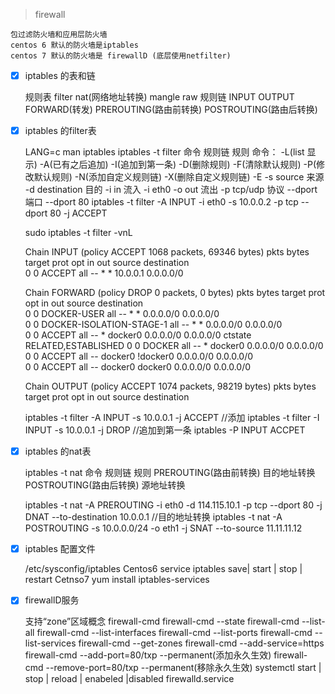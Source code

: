 > firewall


    包过滤防火墙和应用层防火墙
    centos 6 默认的防火墙是iptables
    centos 7 默认的防火墙是 firewallD (底层使用netfilter)

- [x] iptables 的表和链


    规则表
        filter nat(网络地址转换) mangle raw
    规则链
        INPUT OUTPUT FORWARD(转发)
        PREROUTING(路由前转换) POSTROUTING(路由后转换)

- [x] iptables 的filter表


    LANG=c man iptables 
    iptables -t filter 命令 规则链 规则
    命令：  -L(list 显示)
            -A(已有之后追加) -I(追加到第一条)
            -D(删除规则) -F(清除默认规则) -P(修改默认规则)
            -N(添加自定义规则链) -X(删除自定义规则链) -E
    -s source 来源
    -d destination 目的
    -i in  流入 -i eth0
    -o out 流出
    -p tcp/udp 协议 
    --dport 端口  --dport 80
    iptables -t filter -A INPUT -i eth0 -s 10.0.0.2 -p tcp --dport 80 -j ACCEPT

    sudo iptables -t filter -vnL

    Chain INPUT (policy ACCEPT 1068 packets, 69346 bytes)
     pkts bytes target     prot opt in     out     source               destination         
        0     0 ACCEPT     all  --  *      *       10.0.0.1             0.0.0.0/0           

    Chain FORWARD (policy DROP 0 packets, 0 bytes)
     pkts bytes target     prot opt in     out     source               destination         
        0     0 DOCKER-USER  all  --  *      *       0.0.0.0/0            0.0.0.0/0           
        0     0 DOCKER-ISOLATION-STAGE-1  all  --  *      *       0.0.0.0/0            0.0.0.0/0           
        0     0 ACCEPT     all  --  *      docker0  0.0.0.0/0            0.0.0.0/0            ctstate RELATED,ESTABLISHED
        0     0 DOCKER     all  --  *      docker0  0.0.0.0/0            0.0.0.0/0           
        0     0 ACCEPT     all  --  docker0 !docker0  0.0.0.0/0            0.0.0.0/0           
        0     0 ACCEPT     all  --  docker0 docker0  0.0.0.0/0            0.0.0.0/0           

    Chain OUTPUT (policy ACCEPT 1074 packets, 98219 bytes)
     pkts bytes target     prot opt in     out     source               destination  

    iptables -t filter -A INPUT -s 10.0.0.1 -j ACCEPT //添加
    iptables -t filter -I INPUT -s 10.0.0.1 -j DROP   //追加到第一条
    iptables -P INPUT ACCPET
    
- [x] iptables 的nat表


    iptables -t nat 命令 规则链 规则
         PREROUTING(路由前转换) 目的地址转换
         POSTROUTING(路由后转换) 源地址转换
         
    iptables -t nat -A PREROUTING -i eth0 -d 114.115.10.1 -p tcp --dport 80 -j DNAT --to-destination 10.0.0.1 //目的地址转换
    iptables -t nat -A POSTROUTING -s 10.0.0.0/24 -o eth1 -j SNAT --to-source 11.11.11.12
 
- [x] iptables 配置文件


    /etc/sysconfig/iptables
    Centos6 service iptables save| start | stop | restart
    Cetnso7 yum install iptables-services
    
- [x] firewallD服务



    支持“zone”区域概念
    firewall-cmd
        firewall-cmd --state
        firewall-cmd --list-all
        firewall-cmd --list-interfaces
        firewall-cmd --list-ports
        firewall-cmd --list-services
        firewall-cmd --get-zones
        firewall-cmd --add-service=https
        firewall-cmd --add-port=80/txp --permanent(添加永久生效)
        firewall-cmd --remove-port=80/txp --permanent(移除永久生效)
    systemctl start | stop | reload | enabeled |disabled firewalld.service